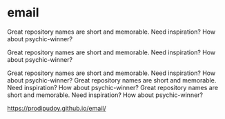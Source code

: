 # email
Great repository names are short and memorable. Need inspiration? How about psychic-winner?

Great repository names are short and memorable. Need inspiration? How about psychic-winner?

Great repository names are short and memorable. Need inspiration? How about psychic-winner?
Great repository names are short and memorable. Need inspiration? How about psychic-winner?
Great repository names are short and memorable. Need inspiration? How about psychic-winner?

https://prodipudoy.github.io/email/
